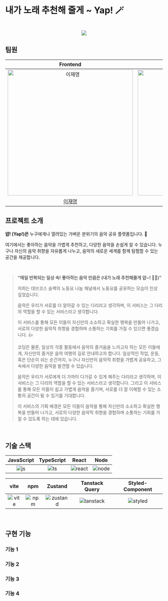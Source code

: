 # 내가 노래 추천해 줄게 ~ Yap! 🪄

<p align="center">
  <br>
  <img src="https://res.cloudinary.com/dalxgxu2o/image/upload/v1705463741/Yap%20Assets/%E1%84%89%E1%85%B3%E1%84%8F%E1%85%B3%E1%84%85%E1%85%B5%E1%86%AB%E1%84%89%E1%85%A3%E1%86%BA_2024-01-17_%E1%84%8B%E1%85%A9%E1%84%92%E1%85%AE_12.55.29_yd9qk3.png">
  <br>
</p>

## 팀원

|                                          Frontend                                           |                                                                   Frontend                                                                   |                                          Frontend                                          |                                         Frontend                                          |
| :-----------------------------------------------------------------------------------------: | :------------------------------------------------------------------------------------------------------------------------------------------: | :----------------------------------------------------------------------------------------: | :---------------------------------------------------------------------------------------: |
| <img src="https://avatars.githubusercontent.com/u/127748428?v=4" width=400px alt="이재영"/> | <img src="https://avatars.githubusercontent.com/u/106851561?s=400&u=af9b2659fd334cb37e0291d09bde00db171ddc9d&v=4" width=400px alt="최훈오"/> | <img src="https://avatars.githubusercontent.com/u/66900221?v=4" width=400px alt="신종욱"/> | <img src="https://avatars.githubusercontent.com/u/68155263?v=4" width=400px alt="안정은"> |
|                             [이재영](https://github.com/Jae0o)                              |                                                    [최훈오](https://github.com/Whoknow77)                                                    |                           [신종욱](https://github.com/dlsxjzld)                            |                            [안정은](https://github.com/jxxxxe)                            |

## 프로젝트 소개

<p align="justify">

**얍! (Yap!)은** 누구에게나 열려있는 가벼운 분위기의 음악 공유 플랫폼입니다. 🙌

여기에서는 좋아하는 음악을 가볍게 추천하고, 다양한 음악을 손쉽게 알 수 있습니다.
누구나 자신의 음악 취향을 자유롭게 나누고, 음악의 새로운 세계를 함께 탐험할 수 있는 공간을 제공합니다.

</p>
</br>

<p align="center">

> **“매일 반복되는 일상 속! 좋아하는 음악 만큼은 (내가 노래 추천해줄게 얍~! 🙋‍♂️)”**
>
> 저희는 데브코스 슬랙의 노동요 나눔 채널에서 노동요를 공유하는 모습이 인상 깊었습니다.
>
> 음악은 우리가 서로를 더 알아갈 수 있는 다리라고 생각하며, 이 서비스는 그 다리의 역할을 할 수 있는 서비스라고 생각합니다.
>
> 이 서비스를 통해 모든 이들이 자신만의 소소하고 확실한 행복을 만들어 나가고, 서로의 다양한 음악적 취향을 경험하며 소통하는 기회를 가질 수 있으면 좋겠습니다. 👍
>
> 코딩은 물론, 일상의 각종 활동에서 음악의 즐거움을 느끼고자 하는 모든 이들에게, 자신만의 즐거운 음악 여행의 길로 안내하고자 합니다. 일상적인 작업, 운동, 혹은 단순히 쉬는 순간까지, 누구나 자신만의 음악적 취향을 가볍게 공유하고, 그 속에서 다양한 음악을 발견할 수 있습니다.
>
> 음악은 우리가 서로에게 더 가까이 다가갈 수 있게 해주는 다리라고 생각하며, 이 서비스는 그 다리의 역할을 할 수 있는 서비스라고 생각합니다. 그리고 이 서비스를 통해 모든 이들이 쉽고 가볍게 음악을 즐기며, 서로를 더 잘 이해할 수 있는 소통의 공간이 될 수 있기를 기대합니다.
>
> 이 서비스의 기획 배경은 모든 이들이 음악을 통해 자신만의 소소하고 확실한 행복을 만들어 나가고, 서로의 다양한 음악적 취향을 경험하며 소통하는 기회를 가질 수 있도록 하는 데에 있습니다.

</p>

<br>

## 기술 스택

| JavaScript | TypeScript |  React   |  Node   |
| :--------: | :--------: | :------: | :-----: |
|   ![js]    |   ![ts]    | ![react] | ![node] |

|  vite   |  npm   |  Zustand   | Tanstack Query | Styled-Component |
| :-----: | :----: | :--------: | :------------: | :--------------: |
| ![vite] | ![npm] | ![zustand] |  ![tanstack]   |    ![styled]     |

<br>

## 구현 기능

### 기능 1

### 기능 2

### 기능 3

### 기능 4

<br>

<!-- Stack Icon Refernces -->

[js]: https://res.cloudinary.com/dalxgxu2o/image/upload/v1705465071/Stack%20Logo/Small%20Logo/JavaScript-logo_jtsjt8.png
[ts]: https://res.cloudinary.com/dalxgxu2o/image/upload/v1705465338/Stack%20Logo/Small%20Logo/Typescript_logo_h0m2mf.png
[react]: https://res.cloudinary.com/dalxgxu2o/image/upload/v1705464866/Stack%20Logo/Small%20Logo/React_logo_tvijvb.png
[node]: https://res.cloudinary.com/dalxgxu2o/image/upload/v1705463854/Stack%20Logo/node-Logo_t8axju.png
[vite]: https://res.cloudinary.com/dalxgxu2o/image/upload/v1705465869/Stack%20Logo/Small%20Logo/Vitejs-Logo_zo08zk.png
[npm]: https://res.cloudinary.com/dalxgxu2o/image/upload/v1705465845/Stack%20Logo/Small%20Logo/npm-Logo_phoklj.png
[zustand]: https://res.cloudinary.com/dalxgxu2o/image/upload/v1705464972/Stack%20Logo/Small%20Logo/zustand-Logo_c3u5jr.png
[tanstack]: https://res.cloudinary.com/dalxgxu2o/image/upload/v1705465888/Stack%20Logo/Small%20Logo/React-Query-Logo_j6b4pd.png
[styled]: https://res.cloudinary.com/dalxgxu2o/image/upload/v1705466046/Stack%20Logo/Small%20Logo/styled-components-Logo_cxzwt0.png
[profile]: https://res.cloudinary.com/dalxgxu2o/image/upload/v1703846109/default-User-Profile_yftcy6.jpg
